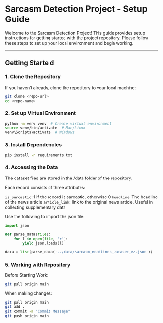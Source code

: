 # Sarcasm Detection Project - Setup Guide

Welcome to the Sarcasm Detection Project! This guide provides setup instructions for getting started with the project repository. Please follow these steps to set up your local environment and begin working.

---


## Getting Starte d

### 1. Clone the Repository

If you haven’t already, clone the repository to your local machine:

```zsh
git clone <repo-url>
cd <repo-name>
```

### 2. Set up Virtual Environment

```zsh
python -m venv venv  # Create virtual environment
source venv/bin/activate  # Mac/Linux
venv\Scripts\activate  # Windows
```

### 3. Install Dependencies

```zsh
pip install -r requirements.txt
```

### 4. Accessing the Data

The dataset files are stored in the /data folder of the repository.

Each record consists of three attributes:

`is_sarcastic`: 1 if the record is sarcastic, otherwise 0
`headline`: The headline of the news article
`article_link`: link to the original news article. Useful in collecting supplementary data



Use the following to import the json file:

```python
import json

def parse_data(file):
    for l in open(file, 'r'):
        yield json.loads(l)

data = list(parse_data('../data/Sarcasm_Headlines_Dataset_v2.json'))
```

### 5. Working with Repository

Before Starting Work:

```bash
git pull origin main
```

When making changes:

```bash
git pull origin main
git add .
git commit -m "Commit Message"
git push origin main
```

